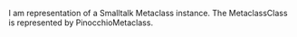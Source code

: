I am representation of a Smalltalk Metaclass instance.
The MetaclassClass is represented by PinocchioMetaclass.